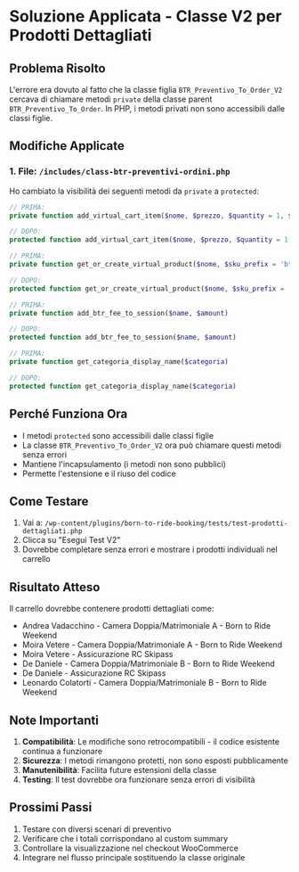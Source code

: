 # Soluzione Applicata - Classe V2 per Prodotti Dettagliati

## Problema Risolto

L'errore era dovuto al fatto che la classe figlia `BTR_Preventivo_To_Order_V2` cercava di chiamare metodi `private` della classe parent `BTR_Preventivo_To_Order`. In PHP, i metodi privati non sono accessibili dalle classi figlie.

## Modifiche Applicate

### 1. File: `/includes/class-btr-preventivi-ordini.php`

Ho cambiato la visibilità dei seguenti metodi da `private` a `protected`:

```php
// PRIMA:
private function add_virtual_cart_item($nome, $prezzo, $quantity = 1, $cart_data = [])

// DOPO:
protected function add_virtual_cart_item($nome, $prezzo, $quantity = 1, $cart_data = [])
```

```php
// PRIMA:
private function get_or_create_virtual_product($nome, $sku_prefix = 'btr-booking')

// DOPO:
protected function get_or_create_virtual_product($nome, $sku_prefix = 'btr-booking')
```

```php
// PRIMA:
private function add_btr_fee_to_session($name, $amount)

// DOPO:
protected function add_btr_fee_to_session($name, $amount)
```

```php
// PRIMA:
private function get_categoria_display_name($categoria)

// DOPO:
protected function get_categoria_display_name($categoria)
```

## Perché Funziona Ora

- I metodi `protected` sono accessibili dalle classi figlie
- La classe `BTR_Preventivo_To_Order_V2` ora può chiamare questi metodi senza errori
- Mantiene l'incapsulamento (i metodi non sono pubblici)
- Permette l'estensione e il riuso del codice

## Come Testare

1. Vai a: `/wp-content/plugins/born-to-ride-booking/tests/test-prodotti-dettagliati.php`
2. Clicca su "Esegui Test V2" 
3. Dovrebbe completare senza errori e mostrare i prodotti individuali nel carrello

## Risultato Atteso

Il carrello dovrebbe contenere prodotti dettagliati come:
- Andrea Vadacchino - Camera Doppia/Matrimoniale A - Born to Ride Weekend
- Moira Vetere - Camera Doppia/Matrimoniale A - Born to Ride Weekend
- Moira Vetere - Assicurazione RC Skipass
- De Daniele - Camera Doppia/Matrimoniale B - Born to Ride Weekend  
- De Daniele - Assicurazione RC Skipass
- Leonardo Colatorti - Camera Doppia/Matrimoniale B - Born to Ride Weekend

## Note Importanti

1. **Compatibilità**: Le modifiche sono retrocompatibili - il codice esistente continua a funzionare
2. **Sicurezza**: I metodi rimangono protetti, non sono esposti pubblicamente
3. **Manutenibilità**: Facilita future estensioni della classe
4. **Testing**: Il test dovrebbe ora funzionare senza errori di visibilità

## Prossimi Passi

1. Testare con diversi scenari di preventivo
2. Verificare che i totali corrispondano al custom summary
3. Controllare la visualizzazione nel checkout WooCommerce
4. Integrare nel flusso principale sostituendo la classe originale